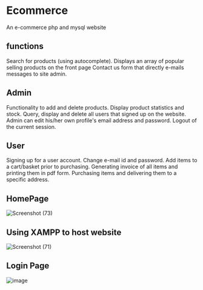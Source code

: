 # Ecommerce 

An e-commerce php and mysql website 


## functions
Search for products (using autocomplete).
Displays an array of popular selling products on the front page
Contact us form that directly e-mails messages to site admin.


## Admin
Functionality to add and delete products.
Display product statistics and stock.
Query, display and delete all users that signed up on the website.
Admin can edit his/her own profile's email address and password.
Logout of the current session.

## User
Signing up for a user account.
Change e-mail id and password.
Add items to a cart/basket prior to purchasing.
Generating invoice of all items and printing them in pdf form.
Purchasing items and delivering them to a specific address.

 ## HomePage
 
 ![Screenshot (73)](https://user-images.githubusercontent.com/95856673/196827425-d2930102-a62d-4b75-93b5-b586f4936091.png)

## Using XAMPP to host website

![Screenshot (71)](https://user-images.githubusercontent.com/95856673/196827831-adca3dac-58e2-4b03-8796-d13d0873c666.png)

## Login Page

![image](https://user-images.githubusercontent.com/95856673/196828725-9a8c4851-5546-45c1-90ae-388c751d924e.png)
